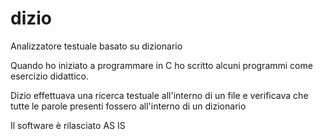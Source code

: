 # dizio
Analizzatore testuale basato su dizionario

Quando ho iniziato a programmare in C ho scritto alcuni programmi come esercizio didattico.

Dizio effettuava una ricerca testuale all'interno di un file e verificava che tutte le parole presenti fossero all'interno di un dizionario

Il software è rilasciato AS IS
